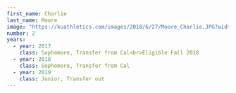 ```yaml
---
first_name: Charlie
last_name: Moore
image: "https://kuathletics.com/images/2018/6/27/Moore_Charlie.JPG?width=182&height=250&mode=crop&anchor=topcenter"
number: 2
years:
  - year: 2017
    class: Sophomore, Transfer from Cal<br>Eligible Fall 2018
  - year: 2018
    class: Sophomore, Transfer from Cal
  - year: 2019
    class: Junior, Transfer out
---
```

